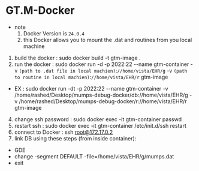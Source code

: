 # GT.M-Docker
- note 
  1. Docker Version is `24.0.4`
    2. this Docker allows you to mount the .dat and routines from you local machine 
1. build the docker : sudo docker build -t gtm-image .
2. run the docker : sudo docker run -d -p 2022:22 --name gtm-container -v `(path to .dat file in local machien)`:`//home/vista/EHR/g` -v `(path to routine in local machien)`:`//home/vista/EHR/r` gtm-image
  - EX : sudo docker run -dt -p 2022:22 --name gtm-container -v /home/rashed/Desktop/mumps-debug-docker/db://home/vista/EHR/g -v /home/rashed/Desktop/mumps-debug-docker/r://home/vista/EHR/r gtm-image
4. change ssh password : sudo docker exec -it gtm-container passwd
5. restart ssh : sudo docker exec -it gtm-container /etc/init.d/ssh restart
6. connect to Docker :  ssh root@172.17.0.2
7. link DB using these steps (from inside container):
- GDE
- change -segment DEFAULT -file=/home/vista/EHR/g/mumps.dat
- exit
